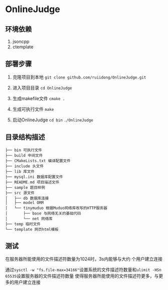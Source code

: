 OnlineJudge
===========================

## 环境依赖
1. jsoncpp
2. ctemplate

## 部署步骤
1. 克隆项目到本地
   ```git clone github.com/ruiidong/OnlineJudge.git```

2. 进入项目目录
	```cd OnlineJudge```

3. 生成makefile文件
	```cmake .```

4. 生成可执行文件
	```make```

5. 启动OnlineJudge
	```cd bin```
	```./OnlineJudge```

## 目录结构描述
	├── bin 可执行文件
	├── build 中间文件
	├── CMakeLists.txt 编译配置文件
	├── include 头文件
	├── lib 库文件
	├── mysql.ini 数据库配置文件
	├── README.md 项目描述文件
	├── sample 题目样例
	├── src 源文件
	│   ├── db 数据库连接
	│   ├── model ORM
	│   └── tinymuduo 根据Muduo网络库改写的HTTP服务器
	│		├── base 与网络无关的基础代码
	│		└── net 网络库
	├── temp 临时文件
	└── template 网页html模板

## 测试
在服务器所能使用的文件描述符数量为1024时，3s内能够与大约 个用户建立连接

通过```sysctl -w "fs.file-max=34166"```设置系统的文件描述符数量和```ulimit -HSn 65535```设置服务器的文件描述符数量
使得服务器所能使用的文件描述符更多，与更多的用户建立连接
